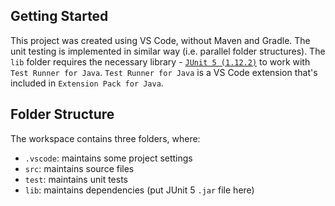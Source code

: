 ## Getting Started

This project was created using VS Code, without Maven and Gradle. The unit testing is implemented in similar way (i.e. parallel folder structures). The `lib` folder requires the necessary library - [`JUnit 5 (1.12.2)`](https://repo1.maven.org/maven2/org/junit/platform/junit-platform-console-standalone/1.12.2/junit-platform-console-standalone-1.12.2.jar) to work with `Test Runner for Java`. `Test Runner for Java` is a VS Code extension that's included in `Extension Pack for Java`.

## Folder Structure

The workspace contains three folders, where:

- `.vscode`: maintains some project settings
- `src`: maintains source files
- `test`: maintains unit tests
- `lib`: maintains dependencies (put JUnit 5 `.jar` file here)

